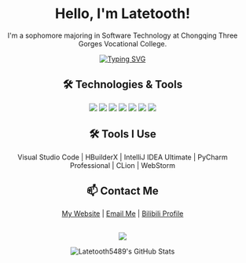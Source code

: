 
<h1 align="center">Hello, I'm Latetooth!</h1>
<p align="center">I'm a sophomore majoring in Software Technology at Chongqing Three Gorges Vocational College.</p>

<p align="center">
  <a href="https://github.com/DenverCoder1/readme-typing-svg"><img src="https://readme-typing-svg.demolab.com?font=Fira+Code&pause=1000&color=F70000&center=true&vCenter=true&width=430&lines=I+love+coding!;I+love+learning+new+things!;I+love+building+projects!" alt="Typing SVG" /></a>
</p>

<h2 align="center">🛠️ Technologies & Tools</h2>
<p align="center">
  <img src="https://img.shields.io/badge/Programming-Java-informational?style=flat&logo=java&logoColor=white&color=007396" />
  <img src="https://img.shields.io/badge/Programming-C%20Language-informational?style=flat&logo=c&logoColor=white&color=00599C" />
  <img src="https://img.shields.io/badge/Programming-Python-informational?style=flat&logo=python&logoColor=white&color=3776AB" />
  <img src="https://img.shields.io/badge/Database-MySQL-informational?style=flat&logo=mysql&logoColor=white&color=4479A1" />
  <img src="https://img.shields.io/badge/Frontend-Vue-informational?style=flat&logo=vue.js&logoColor=white&color=4FC08D" />
  <img src="https://img.shields.io/badge/Frontend-HTML%2BCSS-informational?style=flat&logo=html5&logoColor=white&color=E34F26" />
  <img src="https://img.shields.io/badge/Backend-Node.js-informational?style=flat&logo=node.js&logoColor=white&color=8CC84B" />
</p>

<h2 align="center">🛠️ Tools I Use</h2>
<p align="center">
  Visual Studio Code | HBuilderX | IntelliJ IDEA Ultimate | PyCharm Professional | CLion | WebStorm
</p>

<h2 align="center">📫 Contact Me</h2>
<p align="center">
  <a href="https://www.latetooth.cn">My Website</a> | 
  <a href="mailto:eveningl@qq.com">Email Me</a> | 
  <a href="https://space.bilibili.com/417832693">Bilibili Profile</a>
</p>

<h2 align="center"></h2>
<p align="center">
  <a href="https://skillicons.dev" align="center">
    <img src="https://skillicons.dev/icons?i=java,c,python,mysql,vue,html,css,nodejs,vscode,idea,pycharm,clion,webstorm" />
  </a>
</p>

<!-- GitHub Stats -->
<p align="center">
  <img src="https://github-readme-stats.vercel.app/api?username=Latetooth5489&show_icons=true&theme=radical" alt="Latetooth5489's GitHub Stats" />
</p>
